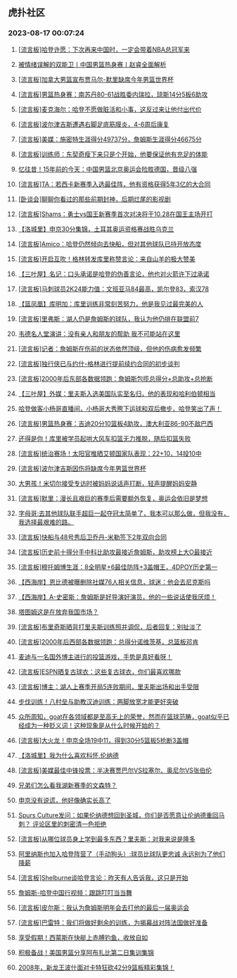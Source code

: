 ## 虎扑社区 
### 2023-08-17 00:07:24

1. [[流言板]哈登许愿：下次再来中国时，一定会带着NBA总冠军来](https://bbs.hupu.com/61699574.html)

2. [被情绪误解的双能卫丨中国男篮热身赛丨赵睿全面解析](https://bbs.hupu.com/61699043.html)

3. [[流言板]加拿大男篮宣布贾马尔-默里缺席今年男篮世界杯](https://bbs.hupu.com/61698409.html)

4. [[流言板]男篮热身赛：南苏丹80-61战胜委内瑞拉，琼斯14分5板6助攻](https://bbs.hupu.com/61698043.html)

5. [[流言板]麦克海尔：哈登不愿做脏活和小事，这反过来让他付出代价](https://bbs.hupu.com/61697626.html)

6. [[流言板]波尔津吉斯遭遇右脚足底筋膜炎，4-6周后康复](https://bbs.hupu.com/61700500.html)

7. [[流言板]美媒：施密特生涯得分49737分，詹姆斯生涯得分46675分](https://bbs.hupu.com/61697892.html)

8. [[流言板]训练师：东契奇瘦下来只是个开始，他要保证他有充足的体能](https://bbs.hupu.com/61695701.html)

9. [忆往昔！15年前的今天：中国男篮北京奥运会险胜德国，晋级八强](https://bbs.hupu.com/61692349.html)

10. [[流言板]TA：若西卡新赛季入选最佳阵，他有资格获得5年3亿的大合同](https://bbs.hupu.com/61700097.html)

11. [[卧谈会]聊聊你看过的那些前期封神，后期烂尾的影视剧](https://bbs.hupu.com/61698148.html)

12. [[流言板]Shams：勇士vs国王新赛季首次对决将于10.28在国王主场开打](https://bbs.hupu.com/61692513.html)

13. [【洛城里】申京30分集锦，土耳其奥运资格赛战胜乌克兰](https://bbs.hupu.com/61688948.html)

14. [[流言板]Amico：哈登仍然倾向去快船，但对其他球队已持开放态度](https://bbs.hupu.com/61691621.html)

15. [[流言板]开启互吹！格林转发库里称赞言论：来自山羊的极大赞美](https://bbs.hupu.com/61692285.html)

16. [【三叶屋】名记：口头承诺是哈登的伪善言论，他也对火箭许下过承诺](https://bbs.hupu.com/61694427.html)

17. [[流言板]马刺球员2K24能力值：文班亚马84最高，凯尔登83，索汉78](https://bbs.hupu.com/61696648.html)

18. [【篮凤凰】库明加：库里训练非常刻苦努力，他是我见过最完美的人](https://bbs.hupu.com/61696612.html)

19. [[流言板]里弗斯：湖人仍是詹姆斯的球队，我认为他仍排在联盟前7](https://bbs.hupu.com/61693891.html)

20. [韦德名人堂演讲：没有亲人和朋友的帮助 我不可能站在这里](https://bbs.hupu.com/61692197.html)

21. [[流言板]记者：詹姆斯在伤前的状态依然顶级，但他的伤病愈发频繁](https://bbs.hupu.com/61695973.html)

22. [[流言板]独行侠已与约什-格林进行提前续约合同的初步谈判](https://bbs.hupu.com/61700623.html)

23. [[流言板]2000年后东部各数据领跑：詹姆斯包揽总得分+总助攻+总抢断](https://bbs.hupu.com/61700736.html)

24. [【三叶屋】外媒：里夫斯入选美国队实至名归，他的表现和哈利伯顿相当](https://bbs.hupu.com/61696058.html)

25. [哈登做客小杨哥直播间，小杨哥大秀胯下运球和双后撤步，哈登笑出了声！](https://bbs.hupu.com/61692248.html)

26. [[流言板]男篮热身赛：吉迪20分10篮板4助攻，澳大利亚86-90不敌巴西](https://bbs.hupu.com/61696523.html)

27. [还得是你！库里被学员起哄大风车扣篮无力推脱，随后扣篮失败](https://bbs.hupu.com/61691410.html)

28. [[流言板]统治赛场！太阳官推晒艾顿国家队表现：22+10，14投10中](https://bbs.hupu.com/61697999.html)

29. [[流言板]波尔津吉斯因伤将缺席今年男篮世界杯](https://bbs.hupu.com/61700568.html)

30. [大男孩！米切尔接受专访时被妈妈说话声打断，轻声提醒妈妈安静](https://bbs.hupu.com/61691105.html)

31. [[流言板]默里：漫长且艰巨的赛季后需要额外恢复，奥运会依旧是梦想](https://bbs.hupu.com/61698972.html)

32. [字母哥:去其他球队联手超巨一起夺冠太简单了，我本可以那么做，但我没有，我选择最艰难的路。](https://bbs.hupu.com/61696287.html)

33. [[流言板]快船与48号秀后卫乔丹-米勒签下2年双向合同](https://bbs.hupu.com/61700990.html)

34. [[流言板]历史前十得分手中科比助攻最接近詹姆斯，助攻榜上大O最接近](https://bbs.hupu.com/61693744.html)

35. [[流言板]穆托姆博生涯：8全明星+6最佳防阵+3盖帽王，4DPOY历史第一](https://bbs.hupu.com/61700664.html)

36. [【西海岸】恩比德被曝删除社媒76人相关信息，球迷：他会去尼克斯吗](https://bbs.hupu.com/61696880.html)

37. [【西海岸】A-史密斯：詹姆斯是好导演好演员，他的一些说话使我厌烦！](https://bbs.hupu.com/61695716.html)

38. [塔图姆这是在放弃我国市场？](https://bbs.hupu.com/61700414.html)

39. [[流言板]布里奇斯晒背打里夫斯训练照并调侃，后者回复：别扯淡了](https://bbs.hupu.com/61694176.html)

40. [[流言板]2000年后西部各数据领跑：总得分诺维茨基，总篮板邓肯](https://bbs.hupu.com/61700708.html)

41. [麦迪与一名国外博主进行的投篮游戏，手势是真好看呀！](https://bbs.hupu.com/61699466.html)

42. [[流言板]ESPN晒复古球衣：这些复古球衣，你们最喜欢哪款](https://bbs.hupu.com/61696267.html)

43. [[流言板]博主：湖人上赛季开局5连败期间，里夫斯出场和出手受限](https://bbs.hupu.com/61694997.html)

44. [步伐训练！八村垒与助教汉迪训练：两脚放宽才能更好突破](https://bbs.hupu.com/61697052.html)

45. [众所周知，goat在各领域都是至高无上的荣誉，然而在篮球范畴，goat似乎已经成为一种贬义词！这种现象是从什么时候开始的？](https://bbs.hupu.com/61699908.html)

46. [[流言板]大火龙！申京全场19中11，得到30分5篮板5抢断3盖帽](https://bbs.hupu.com/61690072.html)

47. [【洛城里】我为什么喜欢科怀.伦纳德](https://bbs.hupu.com/61690431.html)

48. [[流言板]美媒最佳中锋投票：半决赛贾巴尔VS拉塞尔、奥尼尔VS张伯伦](https://bbs.hupu.com/61695743.html)

49. [兄弟们怎么看我湖新赛季的文森特？](https://bbs.hupu.com/61698787.html)

50. [申京没有说谎，他好像确实长高了](https://bbs.hupu.com/61699316.html)

51. [Spurs Culture发问：如果伦纳德想回到圣城，你们是否愿意让伦纳德重回马刺？ 评论区里的刺密清一色拒绝](https://bbs.hupu.com/61699506.html)

52. [[流言板]从哪位球员身上学到最多东西？里夫斯：对我来说是隆多](https://bbs.hupu.com/61696343.html)

53. [阿里纳斯也加入哈登阵营了（手动狗头）:球员比球队更忠诚 永远别为了他们降薪](https://bbs.hupu.com/61699060.html)

54. [[流言板]Shelburne谈哈登言论：昨天有人告诉我，这只是开始](https://bbs.hupu.com/61689593.html)

55. [詹姆斯-哈登中国行视频：跟跳叮叮当当舞](https://bbs.hupu.com/61690710.html)

56. [[流言板]皮尔斯：我认为詹姆斯明年会去打他的最后一届奥运会](https://bbs.hupu.com/61690671.html)

57. [[流言板]巴雷特：我们将做好剩余的训练，为揭幕战对阵法国做好准备](https://bbs.hupu.com/61698935.html)

58. [享受假期！西蒙斯在快艇上赤膊钓鱼，收放自如](https://bbs.hupu.com/61692371.html)

59. [积极备战！美国男篮分享阿布扎比第二日集训集锦](https://bbs.hupu.com/61700777.html)

60. [2008年，新龙王波什面对卡特狂砍42分9篮板精彩集锦！](https://bbs.hupu.com/61700262.html)

